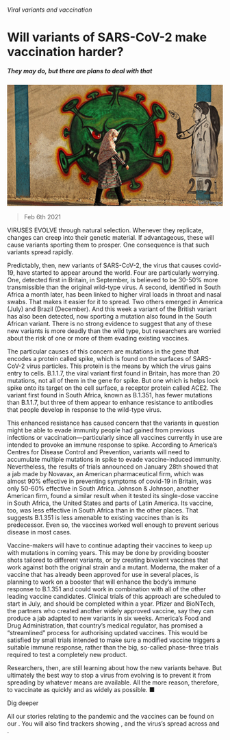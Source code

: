 ###### Viral variants and vaccination

# Will variants of SARS-CoV-2 make vaccination harder? 

##### They may do, but there are plans to deal with that 

![image](images/20210206_STP004_0.jpg) 

> Feb 6th 2021 


VIRUSES EVOLVE through natural selection. Whenever they replicate, changes can creep into their genetic material. If advantageous, these will cause variants sporting them to prosper. One consequence is that such variants spread rapidly.


Predictably, then, new variants of SARS-CoV-2, the virus that causes covid-19, have started to appear around the world. Four are particularly worrying. One, detected first in Britain, in September, is believed to be 30-50% more transmissible than the original wild-type virus. A second, identified in South Africa a month later, has been linked to higher viral loads in throat and nasal swabs. That makes it easier for it to spread. Two others emerged in America (July) and Brazil (December). And this week a variant of the British variant has also been detected, now sporting a mutation also found in the South African variant. There is no strong evidence to suggest that any of these new variants is more deadly than the wild type, but researchers are worried about the risk of one or more of them evading existing vaccines.



The particular causes of this concern are mutations in the gene that encodes a protein called spike, which is found on the surfaces of SARS-CoV-2 virus particles. This protein is the means by which the virus gains entry to cells. B.1.1.7, the viral variant first found in Britain, has more than 20 mutations, not all of them in the gene for spike. But one which is helps lock spike onto its target on the cell surface, a receptor protein called ACE2. The variant first found in South Africa, known as B.1.351, has fewer mutations than B.1.1.7, but three of them appear to enhance resistance to antibodies that people develop in response to the wild-type virus.


This enhanced resistance has caused concern that the variants in question might be able to evade immunity people had gained from previous infections or vaccination—particularly since all vaccines currently in use are intended to provoke an immune response to spike. According to America’s Centres for Disease Control and Prevention, variants will need to accumulate multiple mutations in spike to evade vaccine-induced immunity. Nevertheless, the results of trials announced on January 28th showed that a jab made by Novavax, an American pharmaceutical firm, which was almost 90% effective in preventing symptoms of covid-19 in Britain, was only 50-60% effective in South Africa. Johnson &amp; Johnson, another American firm, found a similar result when it tested its single-dose vaccine in South Africa, the United States and parts of Latin America. Its vaccine, too, was less effective in South Africa than in the other places. That suggests B.1.351 is less amenable to existing vaccines than is its predecessor. Even so, the vaccines worked well enough to prevent serious disease in most cases.


Vaccine-makers will have to continue adapting their vaccines to keep up with mutations in coming years. This may be done by providing booster shots tailored to different variants, or by creating bivalent vaccines that work against both the original strain and a mutant. Moderna, the maker of a vaccine that has already been approved for use in several places, is planning to work on a booster that will enhance the body’s immune response to B.1.351 and could work in combination with all of the other leading vaccine candidates. Clinical trials of this approach are scheduled to start in July, and should be completed within a year. Pfizer and BioNTech, the partners who created another widely approved vaccine, say they can produce a jab adapted to new variants in six weeks. America’s Food and Drug Administration, that country’s medical regulator, has promised a “streamlined” process for authorising updated vaccines. This would be satisfied by small trials intended to make sure a modified vaccine triggers a suitable immune response, rather than the big, so-called phase-three trials required to test a completely new product.


Researchers, then, are still learning about how the new variants behave. But ultimately the best way to stop a virus from evolving is to prevent it from spreading by whatever means are available. All the more reason, therefore, to vaccinate as quickly and as widely as possible. ■


Dig deeper


All our stories relating to the pandemic and the vaccines can be found on our . You will also find trackers showing ,  and the virus’s spread across  and .


